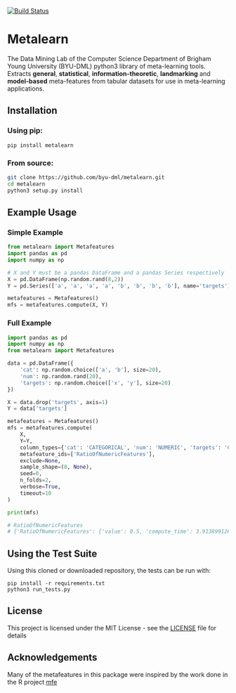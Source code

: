 [![Build Status](https://api.travis-ci.org/byu-dml/metalearn.png)](https://travis-ci.org/byu-dml/metalearn)

# Metalearn

The Data Mining Lab of the Computer Science Department of Brigham Young University (BYU-DML) python3 library of meta-learning tools.
Extracts **general**, **statistical**, **information-theoretic**, **landmarking** and **model-based** meta-features from tabular datasets for use in meta-learning applications.

## Installation

### Using pip:  

`pip install metalearn`

### From source:

```bash
git clone https://github.com/byu-dml/metalearn.git
cd metalearn
python3 setup.py install
```
## Example Usage

### Simple Example
```python
from metalearn import Metafeatures
import pandas as pd
import numpy as np

# X and Y must be a pandas DataFrame and a pandas Series respectively
X = pd.DataFrame(np.random.rand(8,2))
Y = pd.Series(['a', 'a', 'a', 'a', 'b', 'b', 'b', 'b'], name='targets')

metafeatures = Metafeatures()
mfs = metafeatures.compute(X, Y)
```

### Full Example
```python
import pandas as pd
import numpy as np
from metalearn import Metafeatures

data = pd.DataFrame({
    'cat': np.random.choice(['a', 'b'], size=20),
    'num': np.random.rand(20),
    'targets': np.random.choice(['x', 'y'], size=20)
})

X = data.drop('targets', axis=1)
Y = data['targets']

metafeatures = Metafeatures()
mfs = metafeatures.compute(
    X,
    Y=Y,
    column_types={'cat': 'CATEGORICAL', 'num': 'NUMERIC', 'targets': 'CATEGORICAL'},
    metafeature_ids=['RatioOfNumericFeatures'],
    exclude=None,
    sample_shape=(8, None),
    seed=0,
    n_folds=2,
    verbose=True,
    timeout=10
)

print(mfs)

# RatioOfNumericFeatures
# {'RatioOfNumericFeatures': {'value': 0.5, 'compute_time': 3.9138991269283e-05}}
```

## Using the Test Suite

Using this cloned or downloaded repository, the tests can be run with:
```
pip install -r requirements.txt
python3 run_tests.py
```

## License

This project is licensed under the MIT License - see the [LICENSE](LICENSE) file for details

## Acknowledgements

Many of the metafeatures in this package were inspired by the work done in the R project [mfe](https://github.com/rivolli/mfe)

